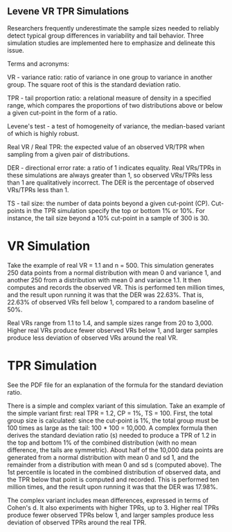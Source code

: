 ## Levene VR TPR Simulations
Researchers frequently underestimate the sample sizes needed to reliably detect typical group differences in variability and tail behavior. Three simulation studies are implemented here to emphasize and delineate this issue.

Terms and acronyms:

VR - variance ratio: ratio of variance in one group to variance in another group. The square root of this is the standard deviation ratio.

TPR - tail proportion ratio: a relational measure of density in a specified range, which compares the proportions of two distributions above or below a given cut-point in the form of a ratio.

Levene's test - a test of homogeneity of variance, the median-based variant of which is highly robust.

Real VR / Real TPR: the expected value of an observed VR/TPR when sampling from a given pair of distributions.

DER - directional error rate: a ratio of 1 indicates equality. Real VRs/TPRs in these simulations are always greater than 1, so observed VRs/TPRs less than 1 are qualitatively incorrect. The DER is the percentage of observed VRs/TPRs less than 1.

TS - tail size: the number of data points beyond a given cut-point (CP). Cut-points in the TPR simulation specify the top or bottom 1% or 10%. For instance, the tail size beyond a 10% cut-point in a sample of 300 is 30.

# VR Simulation
Take the example of real VR = 1.1 and n = 500. This simulation generates 250 data points from a normal distribution with mean 0 and variance 1, and another 250 from a distribution with mean 0 and variance 1.1. It then computes and records the observed VR. This is performed ten million times, and the result upon running it was that the DER was 22.63%. That is, 22.63% of observed VRs fell below 1, compared to a random baseline of 50%.

Real VRs range from 1.1 to 1.4, and sample sizes range from 20 to 3,000. Higher real VRs produce fewer observed VRs below 1, and larger samples produce less deviation of observed VRs around the real VR.

# TPR Simulation
See the PDF file for an explanation of the formula for the standard deviation ratio.

There is a simple and complex variant of this simulation. Take an example of the simple variant first: real TPR = 1.2, CP = 1%, TS = 100. First, the total group size is calculated: since the cut-point is 1%, the total group must be 100 times as large as the tail: 100 * 100 = 10,000. A complex formula then derives the standard deviation ratio (s) needed to produce a TPR of 1.2 in the top and bottom 1% of the combined distribution (with no mean difference, the tails are symmetric). About half of the 10,000 data points are generated from a normal distribution with mean 0 and sd 1, and the remainder from a distribution with mean 0 and sd s (computed above). The 1st percentile is located in the combined distribution of observed data, and the TPR below that point is computed and recorded. This is performed ten million times, and the result upon running it was that the DER was 17.98%.

The complex variant includes mean differences, expressed in terms of Cohen's d. It also experiments with higher TPRs, up to 3. Higher real TPRs produce fewer observed TPRs below 1, and larger samples produce less deviation of observed TPRs around the real TPR.
